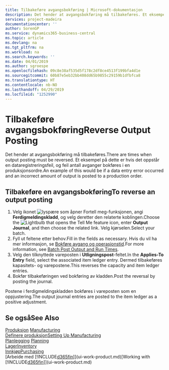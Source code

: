 ```yaml
---
title: Tilbakeføre avgangsbokføring | Microsoft-dokumentasjon
description: Det hender at avgangsbokføring må tilbakeføres. Et eksempel på dette er hvis det oppstår en dataregistreringsfeil, og feil antall avganger bokføres i en produksjonsordre.
services: project-madeira
documentationcenter: ''
author: SorenGP
ms.service: dynamics365-business-central
ms.topic: article
ms.devlang: na
ms.tgt_pltfrm: na
ms.workload: na
ms.search.keywords: ''
ms.date: 04/01/2019
ms.author: sgroespe
ms.openlocfilehash: 09c8e38af535d5f178c2df8ce4513f199bfa4d1e
ms.sourcegitcommit: 60b87e5eb32bb408dd65b9855c29159b1dfbfca8
ms.translationtype: HT
ms.contentlocale: nb-NO
ms.lasthandoff: 04/29/2019
ms.locfileid: "1252990"
---
```

# <a name="reverse-output-posting"></a><span data-ttu-id="23ed6-104">Tilbakeføre avgangsbokføring</span><span class="sxs-lookup"><span data-stu-id="23ed6-104">Reverse Output Posting</span></span>
<span data-ttu-id="23ed6-105">Det hender at avgangsbokføring må tilbakeføres.</span><span class="sxs-lookup"><span data-stu-id="23ed6-105">There are times when output posting must be reversed.</span></span> <span data-ttu-id="23ed6-106">Et eksempel på dette er hvis det oppstår en dataregistreringsfeil, og feil antall avganger bokføres i en produksjonsordre.</span><span class="sxs-lookup"><span data-stu-id="23ed6-106">An example of this would be if a data entry error occurred and an incorrect amount of output is posted to a production order.</span></span>  

## <a name="to-reverse-an-output-posting"></a><span data-ttu-id="23ed6-107">Tilbakeføre en avgangsbokføring</span><span class="sxs-lookup"><span data-stu-id="23ed6-107">To reverse an output posting</span></span>  
1.  <span data-ttu-id="23ed6-108">Velg ikonet ![lyspære som åpner Fortell meg-funksjonen](media/ui-search/search_small.png "Fortell hva du vil gjøre"), angi **Ferdigmeldingskladd**, og velg deretter den relaterte koblingen.</span><span class="sxs-lookup"><span data-stu-id="23ed6-108">Choose the ![Lightbulb that opens the Tell Me feature](media/ui-search/search_small.png "Tell me what you want to do") icon, enter **Output Journal**, and then choose the related link.</span></span> <span data-ttu-id="23ed6-109">Velg kjørselen.</span><span class="sxs-lookup"><span data-stu-id="23ed6-109">Select your batch.</span></span>  
2. <span data-ttu-id="23ed6-110">Fyll ut feltene etter behov.</span><span class="sxs-lookup"><span data-stu-id="23ed6-110">Fill in the fields as necessary.</span></span> <span data-ttu-id="23ed6-111">Hvis du vil ha mer informasjon, se [Bokføre avgang og operasjonstid](production-how-to-post-output-quantity.md).</span><span class="sxs-lookup"><span data-stu-id="23ed6-111">For more information, see [Batch Post Output and Run Times](production-how-to-post-output-quantity.md).</span></span>
3.  <span data-ttu-id="23ed6-112">Velg den tilknyttede vareposten i **Utligningspost**-feltet.</span><span class="sxs-lookup"><span data-stu-id="23ed6-112">In the **Applies-To Entry** field, select the associated item ledger entry.</span></span> <span data-ttu-id="23ed6-113">Dermed tilbakeføres kapasitets- og varepostene.</span><span class="sxs-lookup"><span data-stu-id="23ed6-113">This reverses the capacity and item ledger entries.</span></span>  
4. <span data-ttu-id="23ed6-114">Bokfør tilbakeføringen ved bokføring av kladden.</span><span class="sxs-lookup"><span data-stu-id="23ed6-114">Post the reversal by posting the journal.</span></span>  

<span data-ttu-id="23ed6-115">Postene i ferdigmeldingskladden bokføres i vareposten som en oppjustering.</span><span class="sxs-lookup"><span data-stu-id="23ed6-115">The output journal entries are posted to the item ledger as a positive adjustment.</span></span>  

## <a name="see-also"></a><span data-ttu-id="23ed6-116">Se også</span><span class="sxs-lookup"><span data-stu-id="23ed6-116">See Also</span></span>  
 <span data-ttu-id="23ed6-117">[Produksjon](production-manage-manufacturing.md)  </span><span class="sxs-lookup"><span data-stu-id="23ed6-117">[Manufacturing](production-manage-manufacturing.md)  </span></span>  
 [<span data-ttu-id="23ed6-118">Definere produksjon</span><span class="sxs-lookup"><span data-stu-id="23ed6-118">Setting Up Manufacturing</span></span>](production-configure-production-processes.md)  
 <span data-ttu-id="23ed6-119">[Planlegging](production-planning.md)    </span><span class="sxs-lookup"><span data-stu-id="23ed6-119">[Planning](production-planning.md)    </span></span>  
 [<span data-ttu-id="23ed6-120">Lager</span><span class="sxs-lookup"><span data-stu-id="23ed6-120">Inventory</span></span>](inventory-manage-inventory.md)  
 [<span data-ttu-id="23ed6-121">Innkjøp</span><span class="sxs-lookup"><span data-stu-id="23ed6-121">Purchasing</span></span>](purchasing-manage-purchasing.md)  
 <span data-ttu-id="23ed6-122">[Arbeide med [!INCLUDE[d365fin](includes/d365fin_md.md)]](ui-work-product.md)</span><span class="sxs-lookup"><span data-stu-id="23ed6-122">[Working with [!INCLUDE[d365fin](includes/d365fin_md.md)]](ui-work-product.md)</span></span>  

